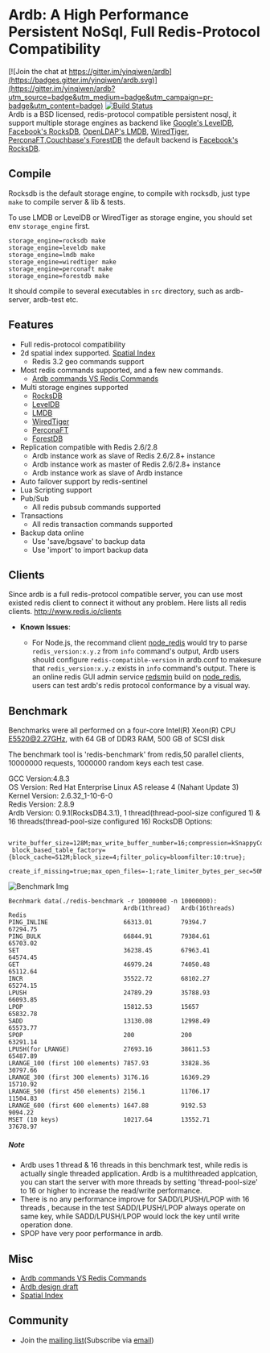 # Ardb: A High Performance Persistent NoSql, Full Redis-Protocol Compatibility

[![Join the chat at https://gitter.im/yinqiwen/ardb](https://badges.gitter.im/yinqiwen/ardb.svg)](https://gitter.im/yinqiwen/ardb?utm_source=badge&utm_medium=badge&utm_campaign=pr-badge&utm_content=badge)
[![Build Status](https://travis-ci.org/yinqiwen/ardb.svg?branch=0.9)](https://travis-ci.org/yinqiwen/ardb)  
Ardb is a BSD licensed, redis-protocol compatible persistent nosql, it support multiple storage engines as backend like [Google's LevelDB](https://github.com/google/leveldb), [Facebook's RocksDB](https://github.com/facebook/rocksdb), [OpenLDAP's LMDB](http://symas.com/mdb/), [WiredTiger](http://www.wiredtiger.com/), [PerconaFT](https://github.com/percona/PerconaFT),[Couchbase's ForestDB](https://github.com/couchbase/forestdb) the default backend is [Facebook's RocksDB](https://github.com/facebook/rocksdb).


## Compile
Rocksdb is the default storage engine, to compile with rocksdb, just type `make` to compile server & lib & tests.

To use LMDB or LevelDB or WiredTiger as storage engine, you should set env `storage_engine` first.
	
	storage_engine=rocksdb make
    storage_engine=leveldb make
    storage_engine=lmdb make
	storage_engine=wiredtiger make
	storage_engine=perconaft make
	storage_engine=forestdb make


It should compile to several executables in `src` directory, such as ardb-server, ardb-test etc.
	

## Features
- Full redis-protocol compatibility
- 2d spatial index supported. [Spatial Index](https://github.com/yinqiwen/ardb/wiki/Spatial-Index)
	- Redis 3.2 geo commands support
- Most redis commands supported, and a few new commands.
  * [Ardb commands VS Redis Commands](https://github.com/yinqiwen/ardb/wiki/ARDB-Commands)
- Multi storage engines supported
  * [RocksDB](https://github.com/facebook/rocksdb)
  * [LevelDB](https://github.com/google/leveldb)
  * [LMDB](http://symas.com/mdb/)
  * [WiredTiger](http://www.wiredtiger.com/)
  * [PerconaFT](https://github.com/percona/PerconaFT)
  * [ForestDB](https://github.com/couchbase/forestdb)
- Replication compatible with Redis 2.6/2.8
  * Ardb instance work as slave of Redis 2.6/2.8+ instance
  * Ardb instance work as master of Redis 2.6/2.8+ instance
  * Ardb instance work as slave of Ardb instance
- Auto failover support by redis-sentinel
- Lua Scripting support 
- Pub/Sub
  * All redis pubsub commands supported
- Transactions
  * All redis transaction commands supported
- Backup data online
  * Use 'save/bgsave' to backup data
  * Use 'import' to import backup data


## Clients
Since ardb is a full redis-protocol compatible server, you can use most existed redis client to connect it without any problem. Here lists all redis clients. <http://www.redis.io/clients>  

* **Known Issues**:   

  - For Node.js, the recommand client [node_redis](https://github.com/mranney/node_redis) would try to parse `redis_version:x.y.z` from `info` command's output, Ardb users should configure `redis-compatible-version` in ardb.conf to makesure that `redis_version:x.y.z` exists in `info` command's output. There is an online redis GUI admin service [redsmin](https://redsmin.com) build on [node_redis](https://github.com/mranney/node_redis), users can test ardb's redis protocol conformance by a visual way. 
  
  

## Benchmark
Benchmarks were all performed on a four-core Intel(R) Xeon(R) CPU E5520@2.27GHz, with 64 GB of DDR3 RAM, 500 GB of SCSI disk

The benchmark tool is 'redis-benchmark' from redis,50 parallel clients, 10000000 requests, 1000000 random keys each test case.

GCC Version:4.8.3  
OS Version: Red Hat Enterprise Linux AS release 4 (Nahant Update 3)   
Kernel Version: 2.6.32_1-10-6-0       
Redis Version: 2.8.9  
Ardb Version: 0.9.1(RocksDB4.3.1), 1 thread(thread-pool-size configured 1) & 16 threads(thread-pool-size configured 16) 
RocksDB Options: 

     write_buffer_size=128M;max_write_buffer_number=16;compression=kSnappyCompression;
     block_based_table_factory={block_cache=512M;block_size=4;filter_policy=bloomfilter:10:true};
     create_if_missing=true;max_open_files=-1;rate_limiter_bytes_per_sec=50M   

![Benchmark Img](https://raw.githubusercontent.com/yinqiwen/ardb/0.9/doc/benchmark.png)

	Becnhmark data(./redis-benchmark -r 10000000 -n 10000000):
                                    Ardb(1thread)   Ardb(16threads)    Redis
    PING_INLINE                     66313.01        79394.7            67294.75
    PING_BULK                       66844.91        79384.61           65703.02
    SET                             36238.45        67963.41           64574.45
    GET                             46979.24        74050.48           65112.64
    INCR                            35522.72        68102.27           65274.15
    LPUSH                           24789.29        35788.93           66093.85
    LPOP                            15812.53        15657              65832.78
    SADD                            13130.08        12998.49           65573.77
    SPOP                            200             200                63291.14
    LPUSH(for LRANGE)               27693.16        38611.53           65487.89
    LRANGE_100 (first 100 elements) 7857.93         33828.36           30797.66
    LRANGE_300 (first 300 elements) 3176.16         16369.29           15710.92
    LRANGE_500 (first 450 elements) 2156.1          11706.17           11504.83
    LRANGE_600 (first 600 elements) 1647.88         9192.53            9094.22
    MSET (10 keys)                  10217.64        13552.71           37678.97



##### Note     
- Ardb uses 1 thread & 16 threads in this benchmark test, while redis is actually single threaded application. Ardb is a multithreaded applcation, you can start the server with more threads by setting 'thread-pool-size' to 16 or higher to increase the read/write performance.    
- There is no any performance improve for SADD/LPUSH/LPOP with 16 threads , because in the test SADD/LPUSH/LPOP always operate on same key, while SADD/LPUSH/LPOP would lock the key until write operation done.
- SPOP have very poor performance in ardb.
         

## Misc
- [Ardb commands VS Redis Commands](https://github.com/yinqiwen/ardb/wiki/ARDB-Commands)
- [Ardb design draft](https://github.com/yinqiwen/ardb/wiki/Design-Draft)
- [Spatial Index](https://github.com/yinqiwen/ardb/wiki/Spatial-Index)

## Community

  - Join the [mailing list](https://groups.google.com/forum/#!forum/ardb-nosql)(Subscribe via [email](mailto:ardb-nosql+subscribe@googlegroups.com))
